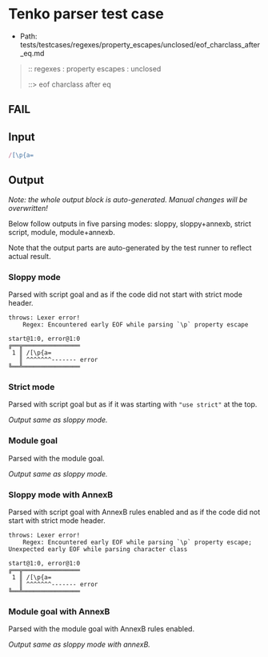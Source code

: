 # Tenko parser test case

- Path: tests/testcases/regexes/property_escapes/unclosed/eof_charclass_after_eq.md

> :: regexes : property escapes : unclosed
>
> ::> eof charclass after eq
## FAIL

## Input

`````js
/[\p{a=
`````

## Output

_Note: the whole output block is auto-generated. Manual changes will be overwritten!_

Below follow outputs in five parsing modes: sloppy, sloppy+annexb, strict script, module, module+annexb.

Note that the output parts are auto-generated by the test runner to reflect actual result.

### Sloppy mode

Parsed with script goal and as if the code did not start with strict mode header.

`````
throws: Lexer error!
    Regex: Encountered early EOF while parsing `\p` property escape

start@1:0, error@1:0
╔══╦════════════════
 1 ║ /[\p{a=
   ║ ^^^^^^^------- error
╚══╩════════════════

`````

### Strict mode

Parsed with script goal but as if it was starting with `"use strict"` at the top.

_Output same as sloppy mode._

### Module goal

Parsed with the module goal.

_Output same as sloppy mode._

### Sloppy mode with AnnexB

Parsed with script goal with AnnexB rules enabled and as if the code did not start with strict mode header.

`````
throws: Lexer error!
    Regex: Encountered early EOF while parsing `\p` property escape; Unexpected early EOF while parsing character class

start@1:0, error@1:0
╔══╦════════════════
 1 ║ /[\p{a=
   ║ ^^^^^^^------- error
╚══╩════════════════

`````

### Module goal with AnnexB

Parsed with the module goal with AnnexB rules enabled.

_Output same as sloppy mode with annexB._
